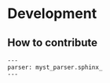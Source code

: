 # Development

## How to contribute

```{include} how-to-contribute.md
---
parser: myst_parser.sphinx_
---
```
